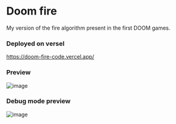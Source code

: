 # Doom fire
My version of the fire algorithm present in the first DOOM games.

### Deployed on versel
https://doom-fire-code.vercel.app/

### Preview
![image](https://user-images.githubusercontent.com/62767339/199633920-7319e787-ceb2-42d2-9102-774637e5a15a.png)

### Debug mode preview
![image](https://user-images.githubusercontent.com/62767339/199633775-38b8d888-a49e-47d4-ade7-d51341f1c3b3.png)
